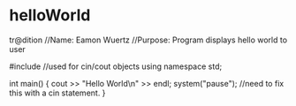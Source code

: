 # helloWorld
tr@dition
//Name: Eamon Wuertz
//Purpose: Program displays hello world to user

#include<iostream> //used for cin/cout objects
using namespace std;

int main()
{
  cout >> "Hello World\n" >> endl;
  system("pause");  //need to fix this with a cin statement.
 }
